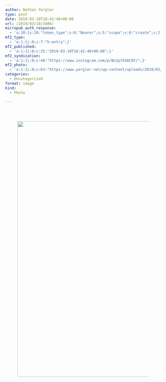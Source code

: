 ```yaml
---
author: Nathan Yergler
type: post
date: 2019-03-10T18:42:40+00:00
url: /2019/03/10/3486/
micropub_auth_response:
  - 'a:10:{s:10:"token_type";s:6:"Bearer";s:5:"scope";s:6:"create";s:2:"me";s:24:"https://www.yergler.net/";s:9:"issued_by";s:51:"https://www.yergler.net/wp-json/indieauth/1.0/token";s:9:"client_id";s:24:"https://ownyourgram.com/";s:11:"client_name";s:11:"OwnYourGram";s:11:"client_icon";s:35:"https://ownyourgram.com/favicon.ico";s:9:"issued_at";i:1548307572;s:4:"user";i:2;s:13:"last_accessed";i:1552263069;}'
mf2_type:
  - 'a:1:{i:0;s:7:"h-entry";}'
mf2_published:
  - 'a:1:{i:0;s:25:"2019-03-10T18:42:40+00:00";}'
mf2_syndication:
  - 'a:1:{i:0;s:40:"https://www.instagram.com/p/Bu1pfXdACOF/";}'
mf2_photo:
  - 'a:1:{i:0;s:63:"https://www.yergler.net/wp-content/uploads/2019/03/igPDzIun.jpg";}'
categories:
  - Uncategorized
format: image
kind:
  - Photo

---
```

<section class="response"> <header> </header> 

<div data-carousel-extra='{"blog_id":1,"permalink":"https:\/\/www.yergler.net\/2019\/03\/10\/3486\/"}' id='gallery-18' class='gallery galleryid-3486 gallery-columns-1 gallery-size-large'>
  <figure class='gallery-item'> 
  
  <div class='gallery-icon portrait'>
    <a href='https://www.yergler.net/wp-content/uploads/2019/03/igPDzIun.jpg'><img width="660" height="825" src="https://www.yergler.net/wp-content/uploads/2019/03/igPDzIun-819x1024.jpg" class="attachment-large size-large u-photo" alt="" loading="lazy" srcset="https://www.yergler.net/wp-content/uploads/2019/03/igPDzIun-819x1024.jpg 819w, https://www.yergler.net/wp-content/uploads/2019/03/igPDzIun-240x300.jpg 240w, https://www.yergler.net/wp-content/uploads/2019/03/igPDzIun-768x960.jpg 768w, https://www.yergler.net/wp-content/uploads/2019/03/igPDzIun.jpg 1080w" sizes="(max-width: 660px) 100vw, 660px" data-attachment-id="3487" data-permalink="https://www.yergler.net/2019/03/10/3486/igpdziun/" data-orig-file="https://www.yergler.net/wp-content/uploads/2019/03/igPDzIun.jpg" data-orig-size="1080,1350" data-comments-opened="0" data-image-meta="{&quot;aperture&quot;:&quot;0&quot;,&quot;credit&quot;:&quot;&quot;,&quot;camera&quot;:&quot;&quot;,&quot;caption&quot;:&quot;&quot;,&quot;created_timestamp&quot;:&quot;0&quot;,&quot;copyright&quot;:&quot;&quot;,&quot;focal_length&quot;:&quot;0&quot;,&quot;iso&quot;:&quot;0&quot;,&quot;shutter_speed&quot;:&quot;0&quot;,&quot;title&quot;:&quot;&quot;,&quot;orientation&quot;:&quot;0&quot;}" data-image-title="igPDzIun" data-image-description="" data-image-caption="" data-medium-file="https://www.yergler.net/wp-content/uploads/2019/03/igPDzIun-240x300.jpg" data-large-file="https://www.yergler.net/wp-content/uploads/2019/03/igPDzIun-819x1024.jpg" /></a>
  </div></figure>
</div></section>